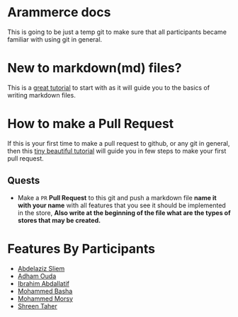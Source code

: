 # Arammerce docs

This is going to be just a temp git to make sure that all participants became familiar with using git in general.

# New to markdown(md) files?

This is a [great tutorial](https://guides.github.com/features/mastering-markdown/) to start with as it will guide you to the basics of writing markdown files.

# How to make a Pull Request
If this is your first time to make a pull request to github, or any git in general, then this [tiny beautiful tutorial](./creating_a_pull_request.md) will guide you in few steps to make your first pull request.

## Quests
- Make a `PR` **Pull Request** to this git and push a markdown file **name it with your name** with all features that you see it should be implemented in the store, **Also write at the beginning of the file what are the types of stores that may be created.**  


# Features By Participants 
- [Abdelaziz Sliem](./Abdelaziz_Sliem.md)
- [Adham Ouda](./Adham-Ouda.md)
- [Ibrahim Abdallatif](./ibrahim-abdallatif.md)
- [Mohammed Basha](./mohammed-basha.md)
- [Mohammed Morsy](./Morsy.md)
- [Shreen Taher](./shreentaher.md)